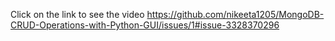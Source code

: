 Click on the link to see the video  https://github.com/nikeeta1205/MongoDB-CRUD-Operations-with-Python-GUI/issues/1#issue-3328370296
